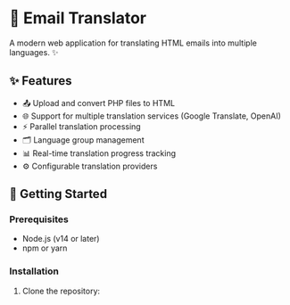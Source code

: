 # 📧 Email Translator

A modern web application for translating HTML emails into multiple languages. ✨

## ✨ Features

- 📤 Upload and convert PHP files to HTML
- 🌐 Support for multiple translation services (Google Translate, OpenAI)
- ⚡ Parallel translation processing
- 🗂️ Language group management
- 📊 Real-time translation progress tracking
- ⚙️ Configurable translation providers

## 🚀 Getting Started

### Prerequisites

- Node.js (v14 or later)
- npm or yarn

### Installation

1. Clone the repository:
